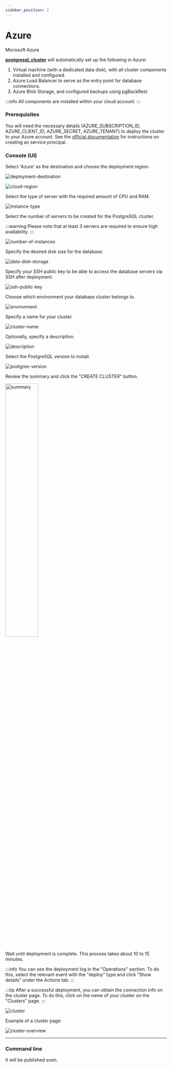```yaml
---
sidebar_position: 2
---
```


# Azure

Microsoft Azure

**[postgresql_cluster](https://github.com/vitabaks/postgresql_cluster)** will automatically set up the following in Azure:

1. Virtual machine (with a dedicated data disk), with all cluster components installed and configured.
2. Azure Load Balancer to serve as the entry point for database connections.
3. Azure Blob Storage, and configured backups using pgBackRest.

:::info
All components are installed within your cloud account.
:::

### Prerequisites

You will need the necessary details (AZURE_SUBSCRIPTION_ID, AZURE_CLIENT_ID, AZURE_SECRET, AZURE_TENANT) to deploy the cluster to your Azure account.
See the [official documentation](https://learn.microsoft.com/en-us/azure/developer/ansible/create-ansible-service-principal?tabs=azure-cli) for instructions on creating an service principal.

### Console (UI)

Select 'Azure' as the destination and choose the deployment region.

![deployment-destination](/img/deployment-destination-azure.png)

![cloud-region](/img/cloud-region-azure.png)

Select the type of server with the required amount of CPU and RAM.

![instance-type](/img/instance-type-azure.png)

Select the number of servers to be created for the PostgreSQL cluster.

:::warning
Please note that at least 3 servers are required to ensure high availability.
:::

![number-of-instances](/img/number-of-instances.png)

Specify the desired disk size for the database.

![data-disk-storage](/img/data-disk-storage-azure.png)

Specify your SSH public key to be able to access the database servers via SSH after deployment.

![ssh-public-key](/img/ssh-public-key.png)

Choose which environment your database cluster belongs to.

![environment](/img/environment.png)

Specify a name for your cluster.

![cluster-name](/img/cluster-name.png)

Optionally, specify a description.

![description](/img/description.png)

Select the PostgreSQL version to install.

![postgres-version](/img/postgres-version.png)

Review the summary and click the "CREATE CLUSTER" button.

<p align="left">
  <img src={require('@site/static/img/summary-azure.png').default} alt="summary" width="45%"/>
</p>

Wait until deployment is complete. This process takes about 10 to 15 minutes.

:::info
You can see the deployment log in the "Operations" section. To do this, select the relevant event with the "deploy" type and click "Show details" under the Actions tab.
:::

:::tip
After a successful deployment, you can obtain the connection info on the cluster page. To do this, click on the name of your cluster on the "Clusters" page.
:::

![сluster](/img/сluster.png)

Example of a cluster page:

![cluster-overview](/img/cluster-overview.png)

---

### Command line

It will be published soon.
